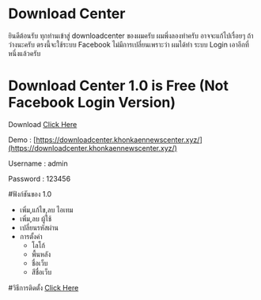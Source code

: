 # Download Center

ยินดีต้อนรับ ทุกท่านเข้าสู่ downloadcenter ของผมครับ
ผมพึ่งลองทำครับ อาจจะแก้ไปเรื่อยๆ ถ้าว่างนะครับ ตรงนี้จะใช้ระบบ Facebook ไม่มีการเปลี่ยนเพราะว่า ผมได้ทำ ระบบ Login เอาอีกที่หนึ่งแล้วครับ

# Download Center 1.0 is Free (Not Facebook Login Version)
Download [Click Here](https://1drv.ms/u/s!AjkBQYobNSUf2ghnN_3yAEBU6QVy)

Demo : [https://downloadcenter.khonkaennewscenter.xyz/](https://downloadcenter.khonkaennewscenter.xyz/)

Username : admin

Password : 123456

#ฟังก์ชันของ 1.0
- เพิ่ม,แก้ไข,ลบ ไอเทม
- เพิ่ม,ลบ ผู้ใช้
- เปลี่ยนรหัสผ่าน
- การตั้งค่า
	- โลโก้
	- พื้นหลัง
	- ชื่อเว็บ
	- สีชื่อเว็บ

#วิธีการติดตั้ง
[Click Here](https://www.youtube.com/watch?v=CYuwO44DE20)

